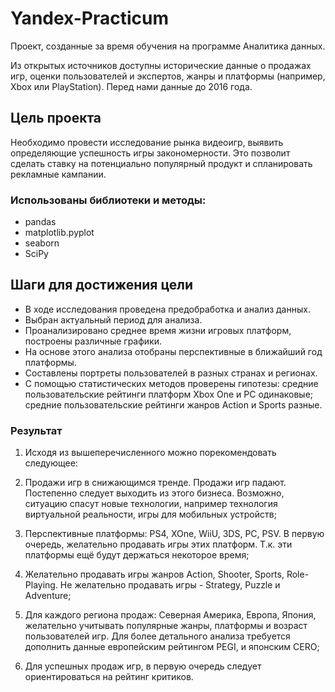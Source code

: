 # Yandex-Practicum  
Проект, созданные за время обучения на программе Аналитика данных.  


Из открытых источников доступны исторические данные о продажах игр, оценки пользователей и экспертов, жанры и платформы (например, Xbox или PlayStation). Перед нами данные до 2016 года.  


## Цель проекта  
Необходимо провести исследование рынка видеоигр, выявить определяющие успешность игры закономерности. Это позволит сделать ставку на потенциально популярный продукт и спланировать рекламные кампании. 


### Использованы библиотеки и методы:
- pandas
- matplotlib.pyplot
- seaborn
- SciPy


## Шаги для достижения цели  
*  В ходе исследования проведена предобработка и анализ данных.  
*  Выбран актуальный период для анализа. 
*  Проанализировано среднее время жизни игровых платформ, построены различные графики.
*  На основе этого анализа отобраны перспективные в ближайший год платформы.
*  Составлены портреты пользователей в разных странах и регионах.
*  С помощью статистических методов проверены гипотезы: средние пользовательские рейтинги платформ Xbox One и PC одинаковые; средние пользовательские рейтинги жанров Action и Sports разные.


### Результат  
1. Исходя из вышеперечисленного можно порекомендовать следующее:


1. Продажи игр в снижающимся тренде. Продажи игр падают. Постепенно следует выходить из этого бизнеса. Возможно, ситуацию спасут новые технологии, например технология виртуальной реальности, игры для мобильных устройств;


1. Перспективные платформы: PS4, XOne, WiiU, 3DS, PC, PSV. В первую очередь, желательно продавать игры этих платформ. Т.к. эти платформы ещё будут держаться некоторое время;


1. Желательно продавать игры жанров Action, Shooter, Sports, Role-Playing. Не желательно продавать игры - Strategy, Puzzle и Adventure;

1. Для каждого региона продаж: Северная Америка, Европа, Япония, желательно учитывать популярные жанры, платформы и возраст пользователей игр. Для более детального анализа требуется дополнить данные европейским рейтингом PEGI, и японским CERO;

1. Для успешных продаж игр, в первую очередь следует ориентироваться на рейтинг критиков.
